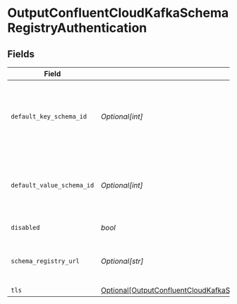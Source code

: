 # OutputConfluentCloudKafkaSchemaRegistryAuthentication


## Fields

| Field                                                                                                                                                                                     | Type                                                                                                                                                                                      | Required                                                                                                                                                                                  | Description                                                                                                                                                                               |
| ----------------------------------------------------------------------------------------------------------------------------------------------------------------------------------------- | ----------------------------------------------------------------------------------------------------------------------------------------------------------------------------------------- | ----------------------------------------------------------------------------------------------------------------------------------------------------------------------------------------- | ----------------------------------------------------------------------------------------------------------------------------------------------------------------------------------------- |
| `default_key_schema_id`                                                                                                                                                                   | *Optional[int]*                                                                                                                                                                           | :heavy_minus_sign:                                                                                                                                                                        | Used when __keySchemaIdOut is not present, to transform key values, leave blank if key transformation is not required by default.                                                         |
| `default_value_schema_id`                                                                                                                                                                 | *Optional[int]*                                                                                                                                                                           | :heavy_minus_sign:                                                                                                                                                                        | Used when __valueSchemaIdOut is not present, to transform _raw, leave blank if value transformation is not required by default.                                                           |
| `disabled`                                                                                                                                                                                | *bool*                                                                                                                                                                                    | :heavy_check_mark:                                                                                                                                                                        | Enable Schema Registry                                                                                                                                                                    |
| `schema_registry_url`                                                                                                                                                                     | *Optional[str]*                                                                                                                                                                           | :heavy_minus_sign:                                                                                                                                                                        | URL for access to the Confluent Schema Registry, i.e.: http://localhost:8081                                                                                                              |
| `tls`                                                                                                                                                                                     | [Optional[OutputConfluentCloudKafkaSchemaRegistryAuthenticationTLSSettingsClientSide]](../../models/shared/outputconfluentcloudkafkaschemaregistryauthenticationtlssettingsclientside.md) | :heavy_minus_sign:                                                                                                                                                                        | N/A                                                                                                                                                                                       |